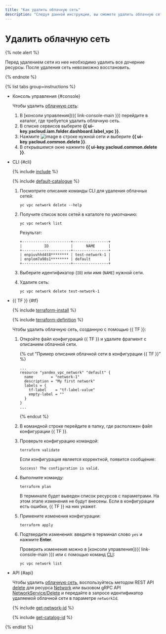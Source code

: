 ```yaml
---
title: "Как удалить облачную сеть"
description: "Следуя данной инструкции, вы сможете удалить облачную сеть."
---
```


# Удалить облачную сеть

{% note alert %}

Перед удалением сети из нее необходимо удалить все дочерние ресурсы.
После удаления сеть невозможно восстановить.

{% endnote %}

{% list tabs group=instructions %}

- Консоль управления {#console}

  Чтобы удалить [облачную сеть](../concepts/network.md#network):
  1. В [консоли управления]({{ link-console-main }}) перейдите в каталог, где требуется удалить облачную сеть.
  1. В списке сервисов выберите **{{ ui-key.yacloud.iam.folder.dashboard.label_vpc }}**.
  1. Нажмите ![image](../../_assets/options.svg) в строке нужной сети и выберите **{{ ui-key.yacloud.common.delete }}**.
  1. В открывшемся окне нажмите **{{ ui-key.yacloud.common.delete }}**.

- CLI {#cli}

  {% include [include](../../_includes/cli-install.md) %}

  {% include [default-catalogue](../../_includes/default-catalogue.md) %}

  1. Посмотрите описание команды CLI для удаления облачных сетей:

      ```
      yc vpc network delete --help
      ```

  1. Получите список всех сетей в каталоге по умолчанию:

      ```
      yc vpc network list
      ```
      
      Результат:
      ```
      +----------------------+----------------+
      |          ID          |      NAME      |
      +----------------------+----------------+
      | enpiuvhhd4t8******** | test-network-1 |
      | enplom7a98s1******** | default        |
      +----------------------+----------------+
      ```

  1. Выберите идентификатор (`ID`) или имя (`NAME`) нужной сети.
  1. Удалите сеть:

      ```
      yc vpc network delete test-network-1
      ```

- {{ TF }} {#tf}

  {% include [terraform-install](../../_includes/terraform-install.md) %}

  {% include [terraform-definition](../../_tutorials/terraform-definition.md) %}

  Чтобы удалить облачную сеть, созданную с помощью {{ TF }}:

  1. Откройте файл конфигураций {{ TF }} и удалите фрагмент с описанием облачной сети.

     {% cut "Пример описания облачной сети в конфигурации {{ TF }}" %}

     ```hcl
     ...
     resource "yandex_vpc_network" "default" {
       name        = "network-1"
	   description = "My first network"
       labels = {
         tf-label    = "tf-label-value"
         empty-label = ""
       }
     }
     ...
     ```

     {% endcut %}

  1. В командной строке перейдите в папку, где расположен файл конфигурации {{ TF }}.

  1. Проверьте конфигурацию командой:

     ```
     terraform validate
     ```
     
     Если конфигурация является корректной, появится сообщение:
     
     ```
     Success! The configuration is valid.
     ```

  1. Выполните команду:

     ```
     terraform plan
     ```
  
     В терминале будет выведен список ресурсов с параметрами. На этом этапе изменения не будут внесены. Если в конфигурации есть ошибки, {{ TF }} на них укажет.

  1. Примените изменения конфигурации:

     ```
     terraform apply
     ```

  1. Подтвердите изменения: введите в терминал слово `yes` и нажмите **Enter**.

     Проверить изменения можно в [консоли управления]({{ link-console-main }}) или с помощью команд [CLI](../../cli/quickstart.md):

     ```
     yc vpc network list
     ```

- API {#api}

   Чтобы удалить [облачную сеть](../concepts/network.md), воспользуйтесь методом REST API [delete](../api-ref/Network/delete.md) для ресурса [Network](../api-ref/Network/index.md) или вызовом gRPC API [NetworkService/Delete](../api-ref/grpc/network_service.md#Delete) и передайте в запросе идентификатор удаляемой облачной сети в параметре `networkId`.

   {% include [get-network-id](../../_includes/vpc/get-network-id.md) %}

   {% include [get-catalog-id](../../_includes/get-catalog-id.md) %}

{% endlist %}
